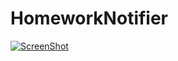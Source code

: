# HomeworkNotifier
[![ScreenShot](http://img.youtube.com/vi/hV0lbRQZgrk/0.jpg)](http://youtu.be/hV0lbRQZgrk)
